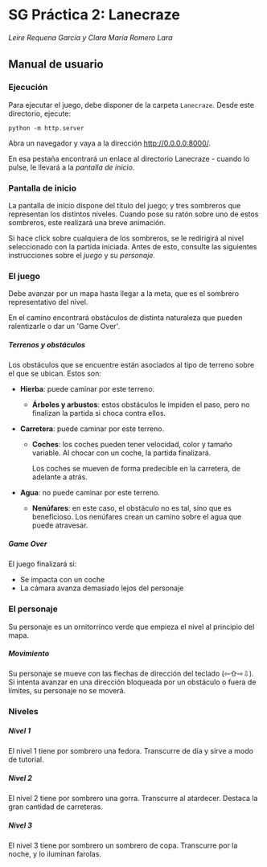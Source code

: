 # SG Práctica 2: Lanecraze

###### Leire Requena García y Clara María Romero Lara

## Manual de usuario

### Ejecución

Para ejecutar el juego, debe disponer de la carpeta `Lanecraze`. Desde este directorio, ejecute:

```
python -m http.server
```

Abra un navegador y vaya a la dirección http://0.0.0.0:8000/.

En esa pestaña encontrará un enlace al directorio Lanecraze - cuando lo pulse, le llevará a la *pantalla de inicio*.

### Pantalla de inicio

La pantalla de inicio dispone del título del juego; y tres sombreros que representan los distintos niveles. Cuando pose su ratón sobre uno de estos sombreros, este realizará una breve animación.

Si hace click sobre cualquiera de los sombreros, se le redirigirá al nivel seleccionado con la partida iniciada. Antes de esto, consulte las siguientes instrucciones sobre el *juego* y su *personaje*.

### El juego

Debe avanzar por un mapa hasta llegar a la meta, que es el sombrero representativo del nivel.

En el camino encontrará obstáculos de distinta naturaleza que pueden ralentizarle o dar un 'Game Over'.

##### Terrenos y obstáculos

Los obstáculos que se encuentre están asociados al tipo de terreno sobre el que se ubican. Estos son:

- **Hierba**: puede caminar por este terreno.

  - **Árboles y arbustos**: estos obstáculos le impiden el paso, pero no finalizan la partida si choca contra ellos.

- **Carretera**: puede caminar por este terreno.

  - **Coches**: los coches pueden tener velocidad, color y tamaño variable. Al chocar con un coche, la partida finalizará. 

    Los coches se mueven de forma predecible en la carretera, de adelante a atrás.

- **Agua**: no puede caminar por este terreno.

  - **Nenúfares**: en este caso, el obstáculo no es tal, sino que es beneficioso. Los nenúfares crean un camino sobre el agua que puede atravesar.

##### Game Over

El juego finalizará si:

- Se impacta con un coche
- La cámara avanza demasiado lejos del personaje

### El personaje

Su personaje es un ornitorrinco verde que empieza el nivel al principio del mapa.

##### Movimiento

Su personaje se mueve con las flechas de dirección del teclado (⇦⇧⇨⇩). Si intenta avanzar en una dirección bloqueada por un obstáculo o fuera de límites, su personaje no se moverá.

### Niveles

##### Nivel 1

El nivel 1 tiene por sombrero una fedora. Transcurre de día y sirve a modo de tutorial.

##### Nivel 2

El nivel  2 tiene por sombrero una gorra. Transcurre al atardecer. Destaca la gran cantidad de carreteras.

##### Nivel 3

El nivel 3 tiene por sombrero un sombrero de copa. Transcurre por la noche, y lo iluminan farolas.



